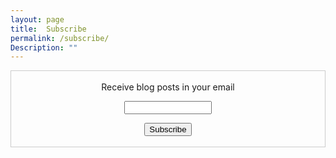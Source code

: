 ```yaml
---
layout: page
title: 	Subscribe
permalink: /subscribe/
Description: ""
---
```



 <form style="border:1px solid #ccc;padding:3px;text-align:center;" action="https://tinyletter.com/mattihixx" method="post" target="popupwindow" onsubmit="window.open('https://tinyletter.com/mattihixx', 'popupwindow', 'scrollbars=yes,width=800,height=600');return true"><p><label for="tlemail">Receive blog posts in your email</label></p><p><input type="text" style="width:140px" name="email" id="tlemail" /></p><input type="hidden" value="1" name="embed"/><input type="submit" value="Subscribe" /><p></p></form>
         

<div class="clearBoth"></div>